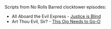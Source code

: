 Scripts from No Rolls Barred clocktower episodes:
- All Aboard the Evil Express - [Justice is Blind](https://www.youtube.com/watch?v=gpMaS915CYk)
- Art Thou Evil, Sir? - [This Ojo Needs to Go-O](https://www.youtube.com/watch?v=2_n-cuAMw6w)